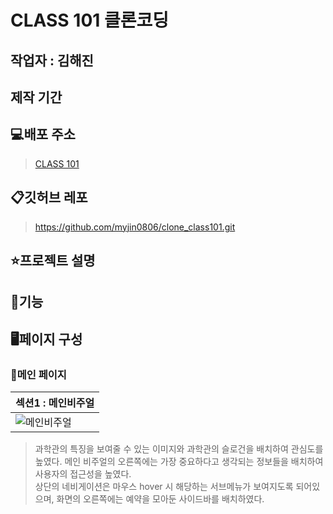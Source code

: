 # CLASS 101 클론코딩

## 작업자 : 김해진

## 제작 기간

## 💻배포 주소
> [CLASS 101](https://myjin0806.github.io/clone_class101/)

## 📋깃허브 레포
> https://github.com/myjin0806/clone_class101.git

## ⭐️프로젝트 설명

## 📝기능

## 🖥페이지 구성
### 🎲메인 페이지
| 섹션1 : 메인비주얼                                                                                                      |
| :---------------------------------------------------------------------------------------------------------------------- |
| ![메인비주얼](https://github.com/user-attachments/assets/35417121-d13a-44f4-91da-f8c53c150ef0) |

> 과학관의 특징을 보여줄 수 있는 이미지와 과학관의 슬로건을 배치하여 관심도를 높였다. 메인 비주얼의 오른쪽에는 가장 중요하다고 생각되는 정보들을 배치하여 사용자의 접근성을 높였다. <br>
> 상단의 네비게이션은 마우스 hover 시 해당하는 서브메뉴가 보여지도록 되어있으며, 화면의 오른쪽에는 예약을 모아둔 사이드바를 배치하였다. 


